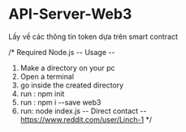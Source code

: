 # API-Server-Web3
 
Lấy về các thông tin token dựa trên smart contract

/*
Required Node.js
-- Usage --
1. Make a directory on your pc
2. Open a terminal 
3. go inside the created directory
4. run : npm init
5. run : npm i --save web3
6. run: node index.js
-- Direct contact --
https://www.reddit.com/user/Linch-1
*/